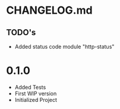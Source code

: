 # CHANGELOG.md

## TODO's
- Added status code module "http-status"

# 0.1.0
- Added Tests
- First WIP version
- Initialized Project
